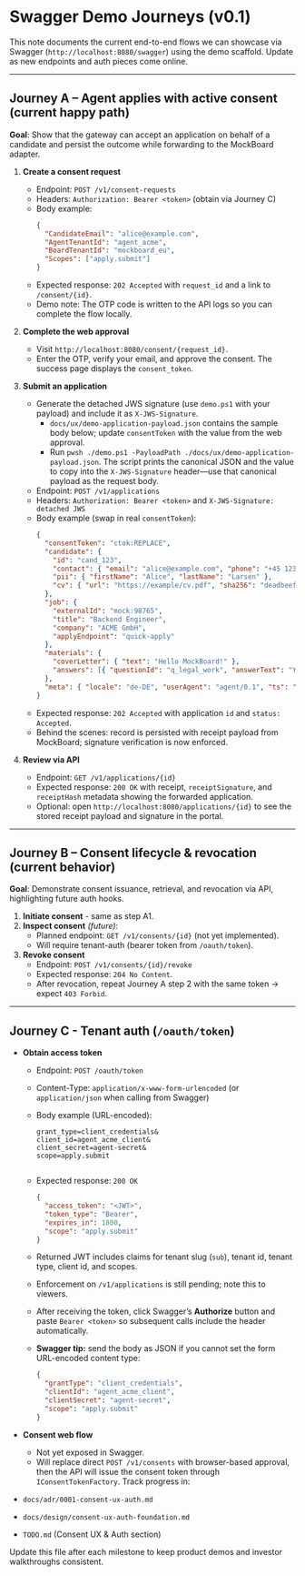 # Swagger Demo Journeys (v0.1)

This note documents the current end-to-end flows we can showcase via Swagger (`http://localhost:8080/swagger`) using the demo scaffold. Update as new endpoints and auth pieces come online.

---

## Journey A – Agent applies with active consent (current happy path)

**Goal**: Show that the gateway can accept an application on behalf of a candidate and persist the outcome while forwarding to the MockBoard adapter.

1. **Create a consent request**
   - Endpoint: `POST /v1/consent-requests`
   - Headers: `Authorization: Bearer <token>` (obtain via Journey C)
   - Body example:
     ```json
     {
       "CandidateEmail": "alice@example.com",
       "AgentTenantId": "agent_acme",
       "BoardTenantId": "mockboard_eu",
       "Scopes": ["apply.submit"]
     }
     ```
   - Expected response: `202 Accepted` with `request_id` and a link to `/consent/{id}`.
   - Demo note: The OTP code is written to the API logs so you can complete the flow locally.

2. **Complete the web approval**
   - Visit `http://localhost:8080/consent/{request_id}`.
   - Enter the OTP, verify your email, and approve the consent. The success page displays the `consent_token`.

3. **Submit an application**
   - Generate the detached JWS signature (use `demo.ps1` with your payload) and include it as `X-JWS-Signature`.
     - `docs/ux/demo-application-payload.json` contains the sample body below; update `consentToken` with the value from the web approval.
     - Run `pwsh ./demo.ps1 -PayloadPath ./docs/ux/demo-application-payload.json`.
       The script prints the canonical JSON and the value to copy into the `X-JWS-Signature` header—use that canonical payload as the request body.
   - Endpoint: `POST /v1/applications`
   - Headers: `Authorization: Bearer <token>` and `X-JWS-Signature: detached JWS`
   - Body example (swap in real `consentToken`):
     ```json
     {
       "consentToken": "ctok:REPLACE",
       "candidate": {
         "id": "cand_123",
         "contact": { "email": "alice@example.com", "phone": "+45 1234" },
         "pii": { "firstName": "Alice", "lastName": "Larsen" },
         "cv": { "url": "https://example/cv.pdf", "sha256": "deadbeef" }
       },
       "job": {
         "externalId": "mock:98765",
         "title": "Backend Engineer",
         "company": "ACME GmbH",
         "applyEndpoint": "quick-apply"
       },
       "materials": {
         "coverLetter": { "text": "Hello MockBoard!" },
         "answers": [{ "questionId": "q_legal_work", "answerText": "Yes" }]
       },
       "meta": { "locale": "de-DE", "userAgent": "agent/0.1", "ts": "2025-10-27T10:15:00Z" }
     }
     ```
   - Expected response: `202 Accepted` with application `id` and `status: Accepted`.
   - Behind the scenes: record is persisted with receipt payload from MockBoard; signature verification is now enforced.

4. **Review via API**
   - Endpoint: `GET /v1/applications/{id}`
   - Expected response: `200 OK` with receipt, `receiptSignature`, and `receiptHash` metadata showing the forwarded application.
   - Optional: open `http://localhost:8080/applications/{id}` to see the stored receipt payload and signature in the portal.

---

## Journey B – Consent lifecycle & revocation (current behavior)

**Goal**: Demonstrate consent issuance, retrieval, and revocation via API, highlighting future auth hooks.

1. **Initiate consent** - same as step A1.
2. **Inspect consent** *(future)*:
   - Planned endpoint: `GET /v1/consents/{id}` (not yet implemented).
   - Will require tenant-auth (bearer token from `/oauth/token`).
3. **Revoke consent**
   - Endpoint: `POST /v1/consents/{id}/revoke`
   - Expected response: `204 No Content`.
   - After revocation, repeat Journey A step 2 with the same token → expect `403 Forbid`.

---

## Journey C - Tenant auth (`/oauth/token`)

- **Obtain access token**
  - Endpoint: `POST /oauth/token`
  - Content-Type: `application/x-www-form-urlencoded` (or `application/json` when calling from Swagger)
  - Body example (URL-encoded):
    ```
    grant_type=client_credentials&
    client_id=agent_acme_client&
    client_secret=agent-secret&
    scope=apply.submit
    ```
    
    ```
  - Expected response: `200 OK`
    ```json
    {
      "access_token": "<JWT>",
      "token_type": "Bearer",
      "expires_in": 1800,
      "scope": "apply.submit"
    }
    ```
  - Returned JWT includes claims for tenant slug (`sub`), tenant id, tenant type, client id, and scopes.
  - Enforcement on `/v1/applications` is still pending; note this to viewers.
  - After receiving the token, click Swagger’s **Authorize** button and paste `Bearer <token>` so subsequent calls include the header automatically.
  - **Swagger tip:** send the body as JSON if you cannot set the form URL-encoded content type:
    ```json
    {
      "grantType": "client_credentials",
      "clientId": "agent_acme_client",
      "clientSecret": "agent-secret",
      "scope": "apply.submit"
    }
    ```

- **Consent web flow**
  - Not yet exposed in Swagger.
  - Will replace direct `POST /v1/consents` with browser-based approval, then the API will issue the consent token through `IConsentTokenFactory`.
Track progress in:
- `docs/adr/0001-consent-ux-auth.md`
- `docs/design/consent-ux-auth-foundation.md`
- `TODO.md` (Consent UX & Auth section)

Update this file after each milestone to keep product demos and investor walkthroughs consistent.






